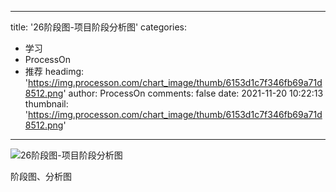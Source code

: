 
---
title: '26阶段图-项目阶段分析图'
categories: 
 - 学习
 - ProcessOn
 - 推荐
headimg: 'https://img.processon.com/chart_image/thumb/6153d1c7f346fb69a71d8512.png'
author: ProcessOn
comments: false
date: 2021-11-20 10:22:13
thumbnail: 'https://img.processon.com/chart_image/thumb/6153d1c7f346fb69a71d8512.png'
---

<div>   
<img class="thumb" alt="26阶段图-项目阶段分析图" src="https://img.processon.com/chart_image/thumb/6153d1c7f346fb69a71d8512.png" referrerpolicy="no-referrer">
<p>阶段图、分析图</p>  
</div>
            